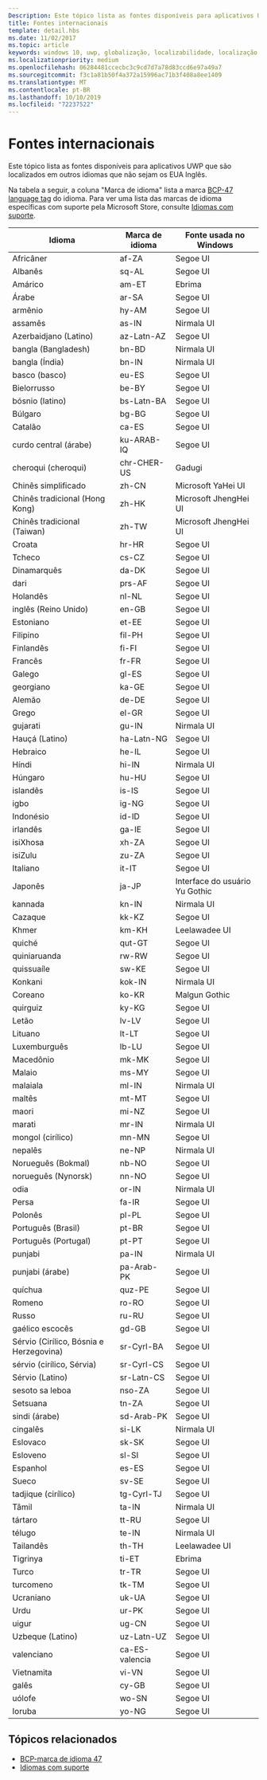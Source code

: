 ```yaml
---
Description: Este tópico lista as fontes disponíveis para aplicativos UWP que são localizados em outros idiomas que não sejam os EUA Inglês.
title: Fontes internacionais
template: detail.hbs
ms.date: 11/02/2017
ms.topic: article
keywords: windows 10, uwp, globalização, localizabilidade, localização
ms.localizationpriority: medium
ms.openlocfilehash: 06284481ccecbc3c9cd7d7a78d83ccd6e97a49a7
ms.sourcegitcommit: f3c1a81b50f4a372a15996ac71b3f408a8ee1409
ms.translationtype: MT
ms.contentlocale: pt-BR
ms.lasthandoff: 10/10/2019
ms.locfileid: "72237522"
---
```

# <a name="international-fonts"></a>Fontes internacionais

Este tópico lista as fontes disponíveis para aplicativos UWP que são localizados em outros idiomas que não sejam os EUA Inglês.

Na tabela a seguir, a coluna "Marca de idioma" lista a marca [BCP-47 language tag](https://go.microsoft.com/fwlink/p/?linkid=227302) do idioma. Para ver uma lista das marcas de idioma específicas com suporte pela Microsoft Store, consulte [Idiomas com suporte](../../publish/supported-languages.md).

| Idioma | Marca de idioma | Fonte usada no Windows |
| --------- | ----------- | -------------------- |
| Africâner | af-ZA | Segoe UI |
| Albanês | sq-AL | Segoe UI |
| Amárico | am-ET | Ebrima |
| Árabe | ar-SA | Segoe UI |
| armênio | hy-AM | Segoe UI |
| assamês | as-IN | Nirmala UI |
| Azerbaidjano (Latino) | az-Latn-AZ | Segoe UI |
| bangla (Bangladesh) | bn-BD | Nirmala UI |
| bangla (Índia) | bn-IN | Nirmala UI |
| basco (basco) | eu-ES | Segoe UI |
| Bielorrusso | be-BY | Segoe UI |
| bósnio (latino) | bs-Latn-BA | Segoe UI |
| Búlgaro | bg-BG | Segoe UI |
| Catalão | ca-ES | Segoe UI |
| curdo central (árabe) | ku-ARAB-IQ | Segoe UI |
| cheroqui (cheroqui) | chr-CHER-US | Gadugi |
| Chinês simplificado | zh-CN | Microsoft YaHei UI |
| Chinês tradicional (Hong Kong) | zh-HK | Microsoft JhengHei UI |
| Chinês tradicional (Taiwan) | zh-TW | Microsoft JhengHei UI |
| Croata | hr-HR | Segoe UI |
| Tcheco | cs-CZ | Segoe UI |
| Dinamarquês | da-DK | Segoe UI |
| dari | prs-AF | Segoe UI |
| Holandês | nl-NL | Segoe UI |
| inglês (Reino Unido) | en-GB | Segoe UI |
| Estoniano | et-EE | Segoe UI |
| Filipino | fil-PH | Segoe UI |
| Finlandês | fi-FI | Segoe UI |
| Francês | fr-FR | Segoe UI |
| Galego | gl-ES | Segoe UI |
| georgiano | ka-GE | Segoe UI |
| Alemão | de-DE | Segoe UI |
| Grego | el-GR | Segoe UI |
| gujarati | gu-IN | Nirmala UI |
| Hauçá (Latino) | ha-Latn-NG | Segoe UI |
| Hebraico | he-IL | Segoe UI |
| Híndi | hi-IN | Nirmala UI |
| Húngaro | hu-HU | Segoe UI |
| islandês | is-IS | Segoe UI |
| igbo | ig-NG | Segoe UI |
| Indonésio | id-ID | Segoe UI |
| irlandês | ga-IE | Segoe UI |
| isiXhosa | xh-ZA | Segoe UI |
| isiZulu | zu-ZA | Segoe UI |
| Italiano | it-IT | Segoe UI |
| Japonês | ja-JP | Interface do usuário Yu Gothic |
| kannada | kn-IN | Nirmala UI |
| Cazaque | kk-KZ | Segoe UI |
| Khmer | km-KH | Leelawadee UI |
| quiché | qut-GT | Segoe UI |
| quiniaruanda | rw-RW | Segoe UI |
| quissuaíle | sw-KE | Segoe UI |
| Konkani | kok-IN | Nirmala UI |
| Coreano | ko-KR | Malgun Gothic |
| quirguiz | ky-KG | Segoe UI |
| Letão | lv-LV | Segoe UI |
| Lituano | lt-LT | Segoe UI |
| Luxemburguês | lb-LU | Segoe UI |
| Macedônio | mk-MK | Segoe UI |
| Malaio | ms-MY | Segoe UI |
| malaiala | ml-IN | Nirmala UI |
| maltês | mt-MT | Segoe UI |
| maori | mi-NZ | Segoe UI |
| marati | mr-IN | Nirmala UI |
| mongol (cirílico) | mn-MN | Segoe UI |
| nepalês | ne-NP | Nirmala UI |
| Norueguês (Bokmal) | nb-NO | Segoe UI |
| norueguês (Nynorsk) | nn-NO | Segoe UI |
| odia | or-IN | Nirmala UI |
| Persa | fa-IR | Segoe UI |
| Polonês | pl-PL | Segoe UI |
| Português (Brasil) | pt-BR | Segoe UI |
| Português (Portugal) | pt-PT | Segoe UI |
| punjabi | pa-IN | Nirmala UI |
| punjabi (árabe) | pa-Arab-PK | Segoe UI |
| quíchua | quz-PE | Segoe UI |
| Romeno | ro-RO | Segoe UI |
| Russo | ru-RU | Segoe UI |
| gaélico escocês | gd-GB | Segoe UI |
| Sérvio (Cirílico, Bósnia e Herzegovina) | sr-Cyrl-BA | Segoe UI |
| sérvio (cirílico, Sérvia) | sr-Cyrl-CS | Segoe UI |
| Sérvio (Latino) | sr-Latn-CS | Segoe UI |
| sesoto sa leboa | nso-ZA | Segoe UI |
| Setsuana | tn-ZA | Segoe UI |
| sindi (árabe) | sd-Arab-PK | Segoe UI |
| cingalês | si-LK | Nirmala UI |
| Eslovaco | sk-SK | Segoe UI |
| Esloveno | sl-SI | Segoe UI |
| Espanhol | es-ES | Segoe UI |
| Sueco | sv-SE | Segoe UI |
| tadjique (cirílico) | tg-Cyrl-TJ | Segoe UI |
| Tâmil | ta-IN | Nirmala UI |
| tártaro | tt-RU | Segoe UI |
| télugo | te-IN | Nirmala UI |
| Tailandês | th-TH | Leelawadee UI |
| Tigrinya | ti-ET | Ebrima |
| Turco | tr-TR | Segoe UI |
| turcomeno | tk-TM | Segoe UI |
| Ucraniano | uk-UA | Segoe UI |
| Urdu | ur-PK | Segoe UI |
| uigur | ug-CN | Segoe UI |
| Uzbeque (Latino) | uz-Latn-UZ | Segoe UI |
| valenciano | ca-ES-valencia | Segoe UI |
| Vietnamita | vi-VN | Segoe UI |
| galês | cy-GB | Segoe UI |
| uólofe | wo-SN | Segoe UI |
| Ioruba | yo-NG | Segoe UI |

## <a name="related-topics"></a>Tópicos relacionados

* [BCP-marca de idioma 47](https://go.microsoft.com/fwlink/p/?linkid=227302)
* [Idiomas com suporte](../../publish/supported-languages.md)
